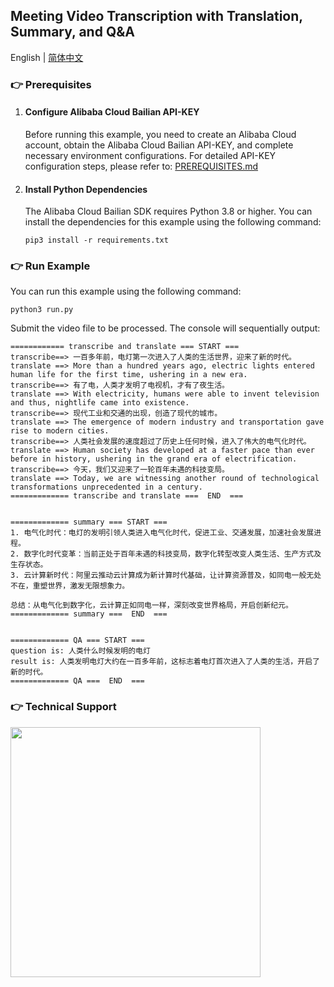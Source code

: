 [comment]: # (title and brief introduction of the sample)
## Meeting Video Transcription with Translation, Summary, and Q&A

English | [简体中文](./README.md)

[comment]: # (prerequisites)
### :point_right: Prerequisites

1. #### Configure Alibaba Cloud Bailian API-KEY

    Before running this example, you need to create an Alibaba Cloud account, obtain the Alibaba Cloud Bailian API-KEY, and complete necessary environment configurations. For detailed API-KEY configuration steps, please refer to: [PREREQUISITES.md](../../../../PREREQUISITES.md)

2. #### Install Python Dependencies

    The Alibaba Cloud Bailian SDK requires Python 3.8 or higher. You can install the dependencies for this example using the following command:
    ```commandline
    pip3 install -r requirements.txt
    ```

[comment]: # (how to run the sample and expected results)
### :point_right: Run Example
You can run this example using the following command:

```commandline
python3 run.py
```

Submit the video file to be processed. The console will sequentially output:

```text
============ transcribe and translate === START ===
transcribe==> 一百多年前，电灯第一次进入了人类的生活世界，迎来了新的时代。
translate ==> More than a hundred years ago, electric lights entered human life for the first time, ushering in a new era.
transcribe==> 有了电，人类才发明了电视机，才有了夜生活。
translate ==> With electricity, humans were able to invent television and thus, nightlife came into existence.
transcribe==> 现代工业和交通的出现，创造了现代的城市。
translate ==> The emergence of modern industry and transportation gave rise to modern cities.
transcribe==> 人类社会发展的速度超过了历史上任何时候，进入了伟大的电气化时代。
translate ==> Human society has developed at a faster pace than ever before in history, ushering in the grand era of electrification.
transcribe==> 今天，我们又迎来了一轮百年未遇的科技变局。
translate ==> Today, we are witnessing another round of technological transformations unprecedented in a century.
============= transcribe and translate ===  END  ===


============= summary === START ===
1. 电气化时代：电灯的发明引领人类进入电气化时代，促进工业、交通发展，加速社会发展进程。
2. 数字化时代变革：当前正处于百年未遇的科技变局，数字化转型改变人类生活、生产方式及生存状态。
3. 云计算新时代：阿里云推动云计算成为新计算时代基础，让计算资源普及，如同电一般无处不在，重塑世界，激发无限想象力。

总结：从电气化到数字化，云计算正如同电一样，深刻改变世界格局，开启创新纪元。
============= summary ===  END  ===


============= QA === START ===
question is: 人类什么时候发明的电灯
result is: 人类发明电灯大约在一百多年前，这标志着电灯首次进入了人类的生活，开启了新的时代。
============= QA ===  END  ===
```


[comment]: # (technical support of the sample)
### :point_right: Technical Support
<img src="https://dashscope.oss-cn-beijing.aliyuncs.com/samples/audio/group-en.png" width="400"/>